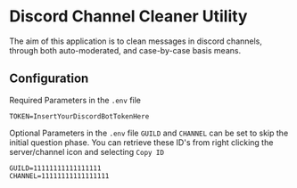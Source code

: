 # Discord Channel Cleaner Utility

The aim of this application is to clean messages in discord channels, through both auto-moderated, and case-by-case basis means.

## Configuration

Required Parameters in the `.env` file

```env
TOKEN=InsertYourDiscordBotTokenHere
```

Optional Parameters in the `.env` file
`GUILD` and `CHANNEL` can be set to skip the initial question phase. You can retrieve these ID's from right clicking the server/channel icon and selecting `Copy ID`

```env
GUILD=11111111111111111
CHANNEL=11111111111111111
```
